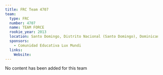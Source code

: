 ```yaml
---
title: FRC Team 4707
team:
  type: FRC
  number: 4707
  name: TEAM FORCE
  rookie_year: 2013
  location: Santo Domingo, Distrito Nacional (Santo Domingo), Dominican Republic
  sponsors:
    - Comunidad Educativa Lux Mundi
  links:
    Website: 
---
```

No content has been added for this team